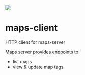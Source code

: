 <a href="https://codeclimate.com/github/triplea-game/maps-client/maintainability"><img src="https://api.codeclimate.com/v1/badges/fc0b1761a20241f63f30/maintainability" /></a>

# maps-client
HTTP client for maps-server

Maps server provides endpoints to:
- list maps
- view & update map tags
